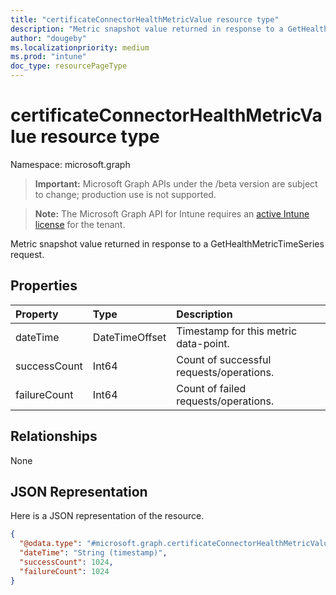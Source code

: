 ```yaml
---
title: "certificateConnectorHealthMetricValue resource type"
description: "Metric snapshot value returned in response to a GetHealthMetricTimeSeries request."
author: "dougeby"
ms.localizationpriority: medium
ms.prod: "intune"
doc_type: resourcePageType
---
```


# certificateConnectorHealthMetricValue resource type

Namespace: microsoft.graph

> **Important:** Microsoft Graph APIs under the /beta version are subject to change; production use is not supported.

> **Note:** The Microsoft Graph API for Intune requires an [active Intune license](https://go.microsoft.com/fwlink/?linkid=839381) for the tenant.

Metric snapshot value returned in response to a GetHealthMetricTimeSeries request.

## Properties
|Property|Type|Description|
|:---|:---|:---|
|dateTime|DateTimeOffset|Timestamp for this metric data-point.|
|successCount|Int64|Count of successful requests/operations.|
|failureCount|Int64|Count of failed requests/operations.|

## Relationships
None

## JSON Representation
Here is a JSON representation of the resource.
<!-- {
  "blockType": "resource",
  "@odata.type": "microsoft.graph.certificateConnectorHealthMetricValue"
}
-->
``` json
{
  "@odata.type": "#microsoft.graph.certificateConnectorHealthMetricValue",
  "dateTime": "String (timestamp)",
  "successCount": 1024,
  "failureCount": 1024
}
```



